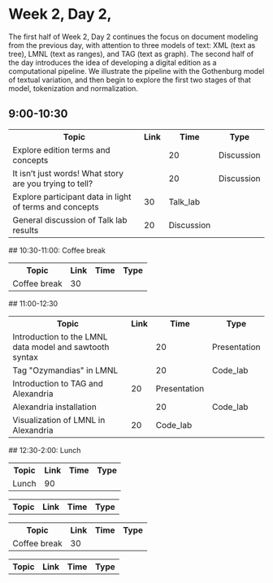# Week 2, Day 2,
The first half of Week 2, Day 2 continues the focus on document modeling from the previous day, with attention to three models of text: XML (text as tree), LMNL (text as ranges), and TAG (text as graph). The second half of the day introduces the idea of developing a digital edition as a computational pipeline. We illustrate the pipeline with the Gothenburg model of textual variation, and then begin to explore the first two stages of that model, tokenization and normalization.

## 9:00-10:30
<table><tr><th>Topic</th><th>Link</th><th>Time</th><th>Type</th></tr><tr><td>Explore edition terms and concepts</td><td><edition_terms_and_concepts.md></td><td>20</td><td>Discussion</td></tr><tr><td>It isn’t just words! What story are you trying to tell?</td><td><sample_visualizations.md></td><td>20</td><td>Discussion</td></tr><tr><td>Explore participant data in light of terms and concepts</td><td>30</td><td>Talk_lab</td></tr><tr><td>General discussion of Talk lab results</td><td>20</td><td>Discussion</td></tr></table>
## 10:30-11:00: Coffee break
<table><tr><th>Topic</th><th>Link</th><th>Time</th><th>Type</th></tr><tr><td>Coffee break</td><td>30</td><td></td></tr></table>
## 11:00-12:30
<table><tr><th>Topic</th><th>Link</th><th>Time</th><th>Type</th></tr><tr><td>Introduction to the LMNL data model and sawtooth syntax</td><td><lmnl_syntax.md></td><td>20</td><td>Presentation</td></tr><tr><td>Tag "Ozymandias" in LMNL</td><td><ozymandias.txt></td><td>20</td><td>Code_lab</td></tr><tr><td>Introduction to TAG and Alexandria</td><td>20</td><td>Presentation</td></tr><tr><td>Alexandria installation</td><td><alexandria.md></td><td>20</td><td>Code_lab</td></tr><tr><td>Visualization of LMNL in Alexandria</td><td>20</td><td>Code_lab</td></tr></table>
## 12:30-2:00: Lunch
<table><tr><th>Topic</th><th>Link</th><th>Time</th><th>Type</th></tr><tr><td>Lunch</td><td>90</td><td></td></tr></table><table><tr><th>Topic</th><th>Link</th><th>Time</th><th>Type</th></tr></table><table><tr><th>Topic</th><th>Link</th><th>Time</th><th>Type</th></tr><tr><td>Coffee break</td><td>30</td><td></td></tr></table><table><tr><th>Topic</th><th>Link</th><th>Time</th><th>Type</th></tr></table>